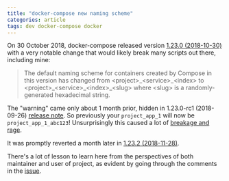 ```yaml
---
title: "docker-compose new naming scheme"
categories: article
tags: dev docker-compose docker
---
```


On 30 October 2018, docker-compose released version [1.23.0 (2018-10-30)](https://docs.docker.com/release-notes/docker-compose/#1230-2018-10-30) with a very notable change that would likely break many scripts out there, including mine:

> The default naming scheme for containers created by Compose in this version has changed from &lt;project&gt;\_&lt;service&gt;\_&lt;index&gt; to &lt;project&gt;\_&lt;service&gt;\_&lt;index&gt;\_&lt;slug&gt; where &lt;slug&gt; is a randomly-generated hexadecimal string.

The "warning" came only about 1 month prior, hidden in 1.23.0-rc1 (2018-09-26) [release note](https://github.com/docker/compose/releases/tag/1.23.0-rc1). So previously your `project_app_1` will now be `project_app_1_abc123`! Unsurprisingly this caused a lot of [breakage and rage](https://github.com/docker/compose/issues/6316). 

It was promptly reverted a month later in [1.23.2 (2018-11-28)](https://github.com/docker/compose/blob/master/CHANGELOG.md#1232-2018-11-28).

There's a lot of lesson to learn here from the perspectives of both maintainer and user of project, as evident by going through the comments in the [issue](https://github.com/docker/compose/issues/6316).
